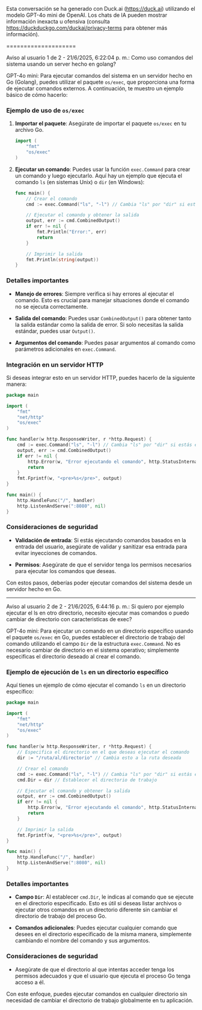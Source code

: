 ﻿Esta conversación se ha generado con Duck.ai (https://duck.ai) utilizando el modelo GPT-4o mini de OpenAI. Los chats de IA pueden mostrar información inexacta u ofensiva (consulta https://duckduckgo.com/duckai/privacy-terms para obtener más información).

====================

Aviso al usuario 1 de 2 - 21/6/2025, 6:22:04 p. m.:
Como uso comandos del sistema usando un server hecho en golang?

GPT-4o mini:
Para ejecutar comandos del sistema en un servidor hecho en Go (Golang), puedes utilizar el paquete `os/exec`, que proporciona una forma de ejecutar comandos externos. A continuación, te muestro un ejemplo básico de cómo hacerlo:

### Ejemplo de uso de `os/exec`

1. **Importar el paquete**:
   Asegúrate de importar el paquete `os/exec` en tu archivo Go.

   ```go
   import (
       "fmt"
       "os/exec"
   )
   ```

2. **Ejecutar un comando**:
   Puedes usar la función `exec.Command` para crear un comando y luego ejecutarlo. Aquí hay un ejemplo que ejecuta el comando `ls` (en sistemas Unix) o `dir` (en Windows):

   ```go
   func main() {
       // Crear el comando
       cmd := exec.Command("ls", "-l") // Cambia "ls" por "dir" si estás en Windows

       // Ejecutar el comando y obtener la salida
       output, err := cmd.CombinedOutput()
       if err != nil {
           fmt.Println("Error:", err)
           return
       }

       // Imprimir la salida
       fmt.Println(string(output))
   }
   ```

### Detalles importantes

- **Manejo de errores**: Siempre verifica si hay errores al ejecutar el comando. Esto es crucial para manejar situaciones donde el comando no se ejecuta correctamente.
  
- **Salida del comando**: Puedes usar `CombinedOutput()` para obtener tanto la salida estándar como la salida de error. Si solo necesitas la salida estándar, puedes usar `Output()`.

- **Argumentos del comando**: Puedes pasar argumentos al comando como parámetros adicionales en `exec.Command`.

### Integración en un servidor HTTP

Si deseas integrar esto en un servidor HTTP, puedes hacerlo de la siguiente manera:

```go
package main

import (
    "fmt"
    "net/http"
    "os/exec"
)

func handler(w http.ResponseWriter, r *http.Request) {
    cmd := exec.Command("ls", "-l") // Cambia "ls" por "dir" si estás en Windows
    output, err := cmd.CombinedOutput()
    if err != nil {
        http.Error(w, "Error ejecutando el comando", http.StatusInternalServerError)
        return
    }
    fmt.Fprintf(w, "<pre>%s</pre>", output)
}

func main() {
    http.HandleFunc("/", handler)
    http.ListenAndServe(":8080", nil)
}
```

### Consideraciones de seguridad

- **Validación de entrada**: Si estás ejecutando comandos basados en la entrada del usuario, asegúrate de validar y sanitizar esa entrada para evitar inyecciones de comandos.

- **Permisos**: Asegúrate de que el servidor tenga los permisos necesarios para ejecutar los comandos que deseas.

Con estos pasos, deberías poder ejecutar comandos del sistema desde un servidor hecho en Go.

--------------------

Aviso al usuario 2 de 2 - 21/6/2025, 6:44:16 p. m.:
Si quiero por ejemplo ejecutar el ls en otro directorio, necesito ejecutar mas comandos o puedo cambiar de directorio con caracteristicas de exec?

GPT-4o mini:
Para ejecutar un comando en un directorio específico usando el paquete `os/exec` en Go, puedes establecer el directorio de trabajo del comando utilizando el campo `Dir` de la estructura `exec.Command`. No es necesario cambiar de directorio en el sistema operativo; simplemente especificas el directorio deseado al crear el comando.

### Ejemplo de ejecución de `ls` en un directorio específico

Aquí tienes un ejemplo de cómo ejecutar el comando `ls` en un directorio específico:

```go
package main

import (
    "fmt"
    "net/http"
    "os/exec"
)

func handler(w http.ResponseWriter, r *http.Request) {
    // Especifica el directorio en el que deseas ejecutar el comando
    dir := "/ruta/al/directorio" // Cambia esto a la ruta deseada

    // Crear el comando
    cmd := exec.Command("ls", "-l") // Cambia "ls" por "dir" si estás en Windows
    cmd.Dir = dir // Establecer el directorio de trabajo

    // Ejecutar el comando y obtener la salida
    output, err := cmd.CombinedOutput()
    if err != nil {
        http.Error(w, "Error ejecutando el comando", http.StatusInternalServerError)
        return
    }

    // Imprimir la salida
    fmt.Fprintf(w, "<pre>%s</pre>", output)
}

func main() {
    http.HandleFunc("/", handler)
    http.ListenAndServe(":8080", nil)
}
```

### Detalles importantes

- **Campo `Dir`**: Al establecer `cmd.Dir`, le indicas al comando que se ejecute en el directorio especificado. Esto es útil si deseas listar archivos o ejecutar otros comandos en un directorio diferente sin cambiar el directorio de trabajo del proceso Go.

- **Comandos adicionales**: Puedes ejecutar cualquier comando que desees en el directorio especificado de la misma manera, simplemente cambiando el nombre del comando y sus argumentos.

### Consideraciones de seguridad

- Asegúrate de que el directorio al que intentas acceder tenga los permisos adecuados y que el usuario que ejecuta el proceso Go tenga acceso a él.

Con este enfoque, puedes ejecutar comandos en cualquier directorio sin necesidad de cambiar el directorio de trabajo globalmente en tu aplicación.